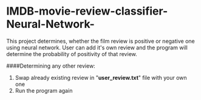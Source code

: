 # IMDB-movie-review-classifier-Neural-Network-

This project determines, whether the film review is positive or negative one using neural network. 
User can add it's own review and the program will determine the probability of positivity of that review.

####Determining any other review:
1. Swap already existing review in "**user_review.txt**" file with your own one
2. Run the program again